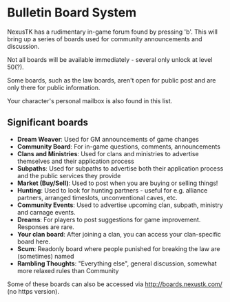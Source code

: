 # Bulletin Board System

NexusTK has a rudimentary in-game forum found by pressing 'b'. This will bring up a series of boards used for community announcements and discussion.

Not all boards will be available immediately - several only unlock at level 50(?).

Some boards, such as the law boards, aren't open for public post and are only there for public information.

Your character's personal mailbox is also found in this list.

## Significant boards

- **Dream Weaver**: Used for GM announcements of game changes
- **Community Board**: For in-game questions, comments, announcements
- **Clans and Ministries**: Used for clans and ministries to advertise themselves and their application process
- **Subpaths**: Used for subpaths to advertise both their application process and the public services they provide
- **Market (Buy/Sell)**: Used to post when you are buying or selling things!
- **Hunting**: Used to look for hunting partners - useful for e.g. alliance partners, arranged timeslots, unconventional caves, etc.
- **Community Events**: Used to advertise upcoming clan, subpath, ministry and carnage events.
- **Dreams**: For players to post suggestions for game improvement. Responses are rare.
- **Your clan board**: After joining a clan, you can access your clan-specific board here.
- **Scum**: Readonly board where people punished for breaking the law are (sometimes) named
- **Rambling Thoughts**: "Everything else", general discussion, somewhat more relaxed rules than Community

Some of these boards can also be accessed via http://boards.nexustk.com/ (no https version).


